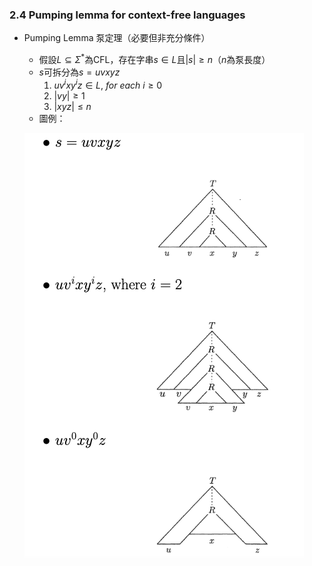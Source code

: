 ### 2.4 Pumping lemma for context-free languages

- Pumping Lemma 泵定理（必要但非充分條件）
  - 假設$L \subseteq \Sigma^*$為CFL，存在字串$s \in L$且$|s| \geq n$（$n$為泵長度）
  - $s$可拆分為$s = uvxyz$
    1. $uv^ixy^iz \in L,\ for\ each\ i \geq 0$
    2. $|vy| \geq 1$
    3. $|xyz| \leq n$
  - 圖例：
    
  ![avatar](graph/2.4.1.png)

